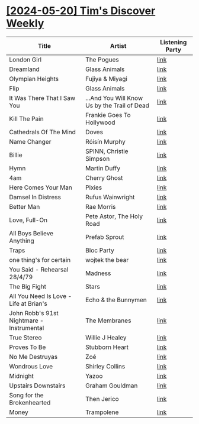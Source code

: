 # [[2024-05-20] Tim's Discover Weekly](https://open.spotify.com/user/62eef773ff17489d88887659a743f038/playlist/3VVNj7yY2wuoLQiUzYlVEG)

| Title | Artist | Listening Party |
| --- | --- | --- |
| London Girl | The Pogues | [link](https://timstwitterlisteningparty.com/pages/replay/feed_58.html) |
| Dreamland | Glass Animals | [link](https://timstwitterlisteningparty.com/pages/replay/feed_379.html) |
| Olympian Heights | Fujiya & Miyagi | [link](https://timstwitterlisteningparty.com/pages/replay/feed_1172.html) |
| Flip | Glass Animals | [link](https://timstwitterlisteningparty.com/pages/replay/feed_375.html) |
| It Was There That I Saw You | ...And You Will Know Us by the Trail of Dead | [link](https://timstwitterlisteningparty.com/pages/replay/feed_246.html) |
| Kill The Pain | Frankie Goes To Hollywood | [link](https://timstwitterlisteningparty.com/pages/replay/feed_798.html) |
| Cathedrals Of The Mind | Doves | [link](https://timstwitterlisteningparty.com/pages/replay/feed_430.html) |
| Name Changer | Róisín Murphy | [link](https://timstwitterlisteningparty.com/pages/replay/feed_810.html) |
| Billie | SPINN, Christie Simpson | [link](https://timstwitterlisteningparty.com/pages/replay/feed_1198.html) |
| Hymn | Martin Duffy | [link]() |
| 4am | Cherry Ghost | [link](https://timstwitterlisteningparty.com/pages/replay/feed_1003.html) |
| Here Comes Your Man | Pixies | [link](https://timstwitterlisteningparty.com/pages/replay/feed_391.html) |
| Damsel In Distress | Rufus Wainwright | [link](https://timstwitterlisteningparty.com/pages/replay/feed_314.html) |
| Better Man | Rae Morris | [link](https://timstwitterlisteningparty.com/pages/replay/feed_1103.html) |
| Love, Full-On | Pete Astor, The Holy Road | [link](https://timstwitterlisteningparty.com/pages/replay/feed_453.html) |
| All Boys Believe Anything | Prefab Sprout | [link](https://timstwitterlisteningparty.com/pages/replay/feed_710.html) |
| Traps | Bloc Party | [link](https://timstwitterlisteningparty.com/pages/replay/feed_1061.html) |
| one thing's for certain | wojtek the bear | [link](https://timstwitterlisteningparty.com/pages/replay/feed_1263.html) |
| You Said - Rehearsal 28/4/79 | Madness | [link](https://timstwitterlisteningparty.com/pages/replay/feed_287.html) |
| The Big Fight | Stars | [link](https://timstwitterlisteningparty.com/pages/replay/feed_247.html) |
| All You Need Is Love - Life at Brian's | Echo & the Bunnymen | [link](https://timstwitterlisteningparty.com/pages/replay/feed_764.html) |
| John Robb's 91st Nightmare - Instrumental | The Membranes | [link](https://timstwitterlisteningparty.com/pages/replay/feed_558.html) |
| True Stereo | Willie J Healey | [link](https://timstwitterlisteningparty.com/pages/replay/feed_368.html) |
| Proves To Be | Stubborn Heart | [link](https://timstwitterlisteningparty.com/pages/replay/feed_823.html) |
| No Me Destruyas | Zoé | [link](https://timstwitterlisteningparty.com/pages/replay/feed_743.html) |
| Wondrous Love | Shirley Collins | [link](https://timstwitterlisteningparty.com/pages/replay/feed_351.html) |
| Midnight | Yazoo | [link](https://timstwitterlisteningparty.com/pages/replay/feed_1122.html) |
| Upstairs Downstairs | Graham Gouldman | [link](https://timstwitterlisteningparty.com/pages/replay/feed_653.html) |
| Song for the Brokenhearted | Then Jerico | [link](https://timstwitterlisteningparty.com/pages/replay/feed_597.html) |
| Money | Trampolene | [link](https://timstwitterlisteningparty.com/pages/replay/feed_1234.html) |
